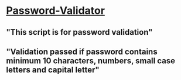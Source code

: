 # <u> Password-Validator</u>
## "This script is for password validation" 
## "Validation passed if password contains minimum 10 characters, numbers, small case letters and capital letter"